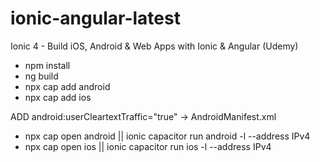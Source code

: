 # ionic-angular-latest

Ionic 4 - Build iOS, Android & Web Apps with Ionic & Angular (Udemy)

- npm install
- ng build
- npx cap add android
- npx cap add ios

ADD android:userCleartextTraffic="true" -> AndroidManifest.xml

- npx cap open android || ionic capacitor run android -l --address IPv4
- npx cap open ios || ionic capacitor run ios -l --address IPv4
